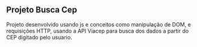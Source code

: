 ## Projeto Busca Cep
Projeto desenvolvido usando js e conceitos como manipulação de DOM, e requisições HTTP, usando a API Viacep para busca dos dados a partir do CEP digitado pelo usuario. 
